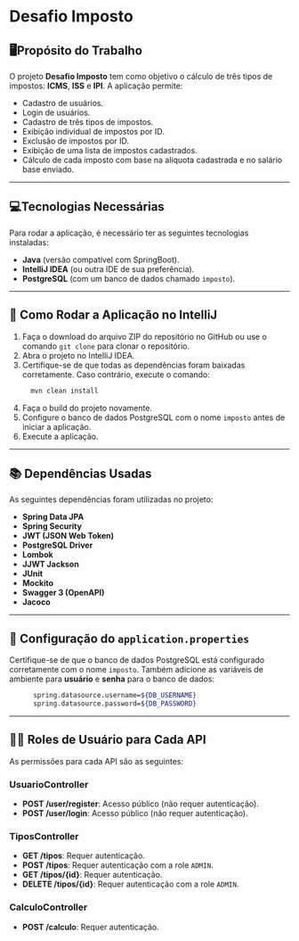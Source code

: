 # Desafio Imposto
      
  ## :desktop_computer:Propósito do Trabalho
  O projeto **Desafio Imposto** tem como objetivo o cálculo de três tipos de impostos: **ICMS**, **ISS** e **IPI**. A aplicação permite:
  - Cadastro de usuários.
  - Login de usuários.
  - Cadastro de três tipos de impostos.
  - Exibição individual de impostos por ID.
  - Exclusão de impostos por ID.
  - Exibição de uma lista de impostos cadastrados.
  - Cálculo de cada imposto com base na alíquota cadastrada e no salário base enviado.
    
---
    
  ## :computer:Tecnologias Necessárias
  Para rodar a aplicação, é necessário ter as seguintes tecnologias instaladas:
  - **Java** (versão compatível com SpringBoot).
  - **IntelliJ IDEA** (ou outra IDE de sua preferência).
  - **PostgreSQL** (com um banco de dados chamado `imposto`).
    
  ---
    
  ## :abacus: Como Rodar a Aplicação no IntelliJ
  1. Faça o download do arquivo ZIP do repositório no GitHub ou use o comando `git clone` para clonar o repositório.
  2. Abra o projeto no IntelliJ IDEA.
  3. Certifique-se de que todas as dependências foram baixadas corretamente. Caso contrário, execute o comando:
      ``` bash
        mvn clean install
      ```
  4. Faça o build do projeto novamente.
  5. Configure o banco de dados PostgreSQL com o nome `imposto` antes de iniciar a aplicação.
  6. Execute a aplicação.
   
  ---
  
  ## :books: Dependências Usadas
  As seguintes dependências foram utilizadas no projeto:
  - **Spring Data JPA**
  - **Spring Security**
  - **JWT (JSON Web Token)**
  - **PostgreSQL Driver**
  - **Lombok**
  - **JJWT Jackson**
  - **JUnit**
  - **Mockito**
  - **Swagger 3 (OpenAPI)**
  - **Jacoco**
  
  ---
   
  ## :bookmark_tabs: Configuração do `application.properties`
  Certifique-se de que o banco de dados PostgreSQL está configurado corretamente com o nome `imposto`. Também adicione as variáveis de ambiente para **usuário** e **senha** para o banco de dados:
  ```bash
        spring.datasource.username=${DB_USERNAME}
        spring.datasource.password=${DB_PASSWORD}
  ```
  
  ---
  
  ## :office_worker: Roles de Usuário para Cada API
  As permissões para cada API são as seguintes:
  
  ### **UsuarioController**
  - **POST /user/register**: Acesso público (não requer autenticação).
  - **POST /user/login**: Acesso público (não requer autenticação).
  
  ### **TiposController**
  - **GET /tipos**: Requer autenticação.
  - **POST /tipos**: Requer autenticação com a role `ADMIN`.
  - **GET /tipos/{id}**: Requer autenticação.
  - **DELETE /tipos/{id}**: Requer autenticação com a role `ADMIN`.
  
  ### **CalculoController**
  - **POST /calculo**: Requer autenticação.

